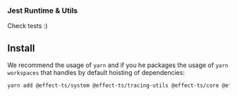 ### Jest Runtime & Utils

Check tests :)

## Install

We recommend the usage of `yarn` and if you he packages the usage of `yarn workspaces` that handles by default hoisting of dependencies:

```sh
yarn add @effect-ts/system @effect-ts/tracing-utils @effect-ts/core @effect-ts/jest
```
